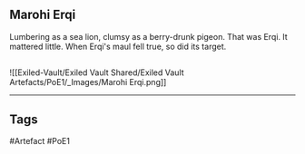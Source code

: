 ## Marohi Erqi
Lumbering as a sea lion, clumsy as a berry-drunk pigeon. That was Erqi.
It mattered little. When Erqi's maul fell true, so did its target.
##
![[Exiled-Vault/Exiled Vault Shared/Exiled Vault Artefacts/PoE1/_Images/Marohi Erqi.png]]

---
## Tags
#Artefact
#PoE1